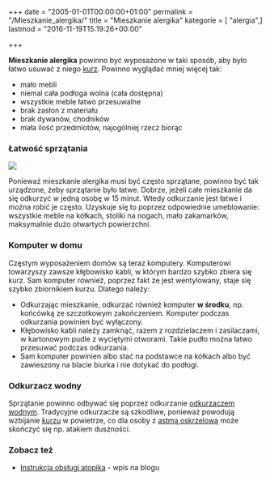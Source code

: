 +++
date = "2005-01-01T00:00:00+01:00"
permalink = "/Mieszkanie_alergika/"
title = "Mieszkanie alergika"
kategorie = [ "alergia",]
lastmod = "2016-11-19T15:19:26+00:00"

+++

**Mieszkanie alergika** powinno być wyposażone w taki sposób, aby było łatwo usuwać z niego [kurz](/atopedia/Kurz). Powinno wyglądać mniej więcej tak:

-   mało mebli
-   niemal cała podłoga wolna (cała dostępna)
-   wszystkie meble łatwo przesuwalne
-   brak zasłon z materiału
-   brak dywanów, chodników
-   mała ilość przedmiotów, najogólniej rzecz biorąc

### Łatwość sprzątania

![](/images/Mieszkanie_alergika.png)

Ponieważ mieszkanie alergika musi być często sprzątane, powinno być tak urządzone, żeby sprzątanie było łatwe. Dobrze, jeżeli całe mieszkanie da się odkurzyć w jedną osobę w 15 minut. Wtedy odkurzanie jest łatwe i można robić je często. Uzyskuje się to poprzez odpowiednie umeblowanie: wszystkie meble na kółkach, stoliki na nogach, mało zakamarków, maksymalnie dużo otwartych powierzchni.

### Komputer w domu

Częstym wyposażeniem domów są teraz komputery. Komputerowi towarzyszy zawsze kłębowisko kabli, w którym bardzo szybko zbiera się kurz. Sam komputer również, poprzez fakt że jest wentylowany, staje się szybko zbiornikiem kurzu. Dlatego należy:

-   Odkurzając mieszkanie, odkurzać również komputer **w środku**, np. końcówką ze szczotkowym zakończeniem. Komputer podczas odkurzania powinien być wyłączony.
-   Kłębowisko kabli należy zamknąć, razem z rozdzielaczem i zasilaczami, w kartonowym pudle z wyciętymi otworami. Takie pudło można łatwo przesuwać podczas odkurzania.
-   Sam komputer powinien albo stać na podstawce na kółkach albo być zawieszony na blacie biurka i nie dotykać do podłogi.

### Odkurzacz wodny

Sprzątanie powinno odbywać się poprzez odkurzanie [odkurzaczem wodnym](/atopedia/Odkurzacz_wodny). Tradycyjne odkurzacze są szkodliwe, ponieważ powodują wzbijanie [kurzu](/atopedia/Kurz) w powietrze, co dla osoby z [astmą oskrzelową](/atopedia/Astma_oskrzelowa) może skończyć się np. atakiem duszności.

### Zobacz też

-   [Instrukcja obsługi atopika](/2011/06/13/instrukcja-obslugi-atopika-%E2%80%93-czesc-iii/) - wpis na blogu

